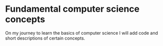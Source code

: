 # Fundamental computer science concepts

On my journey to learn the basics of computer science I will add code and short descriptions of certain concepts.
